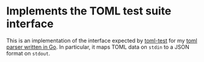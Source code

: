 # Implements the TOML test suite interface

This is an implementation of the interface expected by
[toml-test](https://github.com/gozelle/toml-test) for my
[toml parser written in Go](https://github.com/gozelle/toml).
In particular, it maps TOML data on `stdin` to a JSON format on `stdout`.
